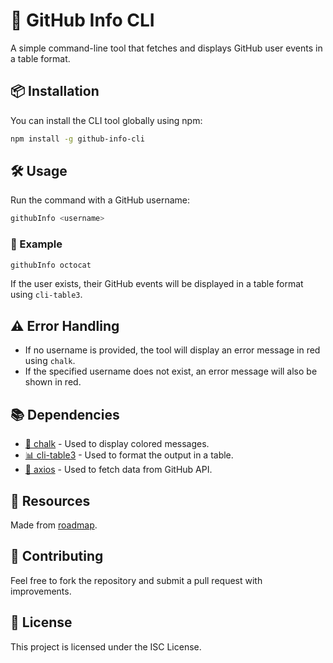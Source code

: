 # 🚀 GitHub Info CLI

A simple command-line tool that fetches and displays GitHub user events in a table format.

## 📦 Installation

You can install the CLI tool globally using npm:

```sh
npm install -g github-info-cli
```

## 🛠️ Usage

Run the command with a GitHub username:

```sh
githubInfo <username>
```

### 📌 Example

```sh
githubInfo octocat
```

If the user exists, their GitHub events will be displayed in a table format using `cli-table3`.

## ⚠️ Error Handling

- If no username is provided, the tool will display an error message in red using `chalk`.
- If the specified username does not exist, an error message will also be shown in red.

## 📚 Dependencies

- [🎨 chalk](https://www.npmjs.com/package/chalk) - Used to display colored messages.
- [📊 cli-table3](https://www.npmjs.com/package/cli-table3) - Used to format the output in a table.
- [🔗 axios](https://www.npmjs.com/package/axios) - Used to fetch data from GitHub API.

## 📖 Resources

Made from [roadmap](https://roadmap.sh/projects/github-user-activity).

## 🤝 Contributing

Feel free to fork the repository and submit a pull request with improvements.

## 📝 License

This project is licensed under the ISC License.

